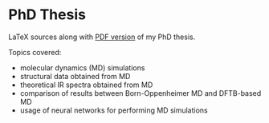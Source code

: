 # PhD Thesis

LaTeX sources along with [PDF version](./phd-thesis.pdf) of my PhD thesis.

Topics covered:
* molecular dynamics (MD) simulations
* structural data obtained from MD
* theoretical IR spectra obtained from MD
* comparison of results between Born-Oppenheimer MD and DFTB-based MD
* usage of neural networks for performing MD simulations
